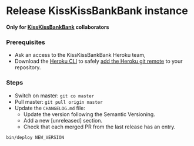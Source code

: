 # Release KissKissBankBank instance

**Only for [KissKissBankBank](https://github.com/KissKissBankBank)
collaborators**

### Prerequisites

- Ask an access to the KissKissBankBank Heroku team,
- Download the [Heroku CLI](https://devcenter.heroku.com/articles/heroku-cli) to
safely [add the Heroku git
remote](https://devcenter.heroku.com/articles/git#for-an-existing-heroku-app) to
your repository.

### Steps

- Switch on master: `git co master`
- Pull master: `git pull origin master`
- Update the `CHANGELOG.md` file:
  - Update the version following the Semantic Versioning.
  - Add a new [unreleased] section.
  - Check that each merged PR from the last release has an entry.

```sh
bin/deploy NEW_VERSION
```
